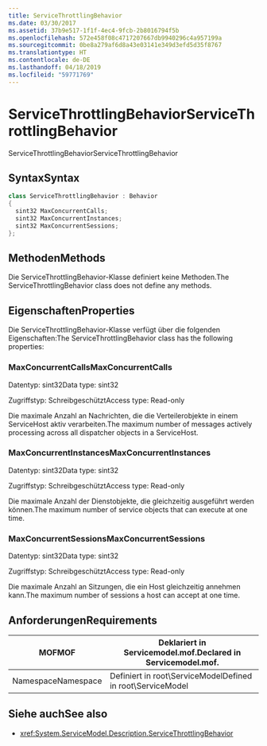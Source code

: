 ```yaml
---
title: ServiceThrottlingBehavior
ms.date: 03/30/2017
ms.assetid: 37b9e517-1f1f-4ec4-9fcb-2b8016794f5b
ms.openlocfilehash: 572e458f08c4717207667db9940296c4a957199a
ms.sourcegitcommit: 0be8a279af6d8a43e03141e349d3efd5d35f8767
ms.translationtype: HT
ms.contentlocale: de-DE
ms.lasthandoff: 04/18/2019
ms.locfileid: "59771769"
---
```

# <a name="servicethrottlingbehavior"></a><span data-ttu-id="1c335-102">ServiceThrottlingBehavior</span><span class="sxs-lookup"><span data-stu-id="1c335-102">ServiceThrottlingBehavior</span></span>
<span data-ttu-id="1c335-103">ServiceThrottlingBehavior</span><span class="sxs-lookup"><span data-stu-id="1c335-103">ServiceThrottlingBehavior</span></span>  
  
## <a name="syntax"></a><span data-ttu-id="1c335-104">Syntax</span><span class="sxs-lookup"><span data-stu-id="1c335-104">Syntax</span></span>  
  
```csharp  
class ServiceThrottlingBehavior : Behavior  
{  
  sint32 MaxConcurrentCalls;  
  sint32 MaxConcurrentInstances;  
  sint32 MaxConcurrentSessions;  
};  
```  
  
## <a name="methods"></a><span data-ttu-id="1c335-105">Methoden</span><span class="sxs-lookup"><span data-stu-id="1c335-105">Methods</span></span>  
 <span data-ttu-id="1c335-106">Die ServiceThrottlingBehavior-Klasse definiert keine Methoden.</span><span class="sxs-lookup"><span data-stu-id="1c335-106">The ServiceThrottlingBehavior class does not define any methods.</span></span>  
  
## <a name="properties"></a><span data-ttu-id="1c335-107">Eigenschaften</span><span class="sxs-lookup"><span data-stu-id="1c335-107">Properties</span></span>  
 <span data-ttu-id="1c335-108">Die ServiceThrottlingBehavior-Klasse verfügt über die folgenden Eigenschaften:</span><span class="sxs-lookup"><span data-stu-id="1c335-108">The ServiceThrottlingBehavior class has the following properties:</span></span>  
  
### <a name="maxconcurrentcalls"></a><span data-ttu-id="1c335-109">MaxConcurrentCalls</span><span class="sxs-lookup"><span data-stu-id="1c335-109">MaxConcurrentCalls</span></span>  
 <span data-ttu-id="1c335-110">Datentyp: sint32</span><span class="sxs-lookup"><span data-stu-id="1c335-110">Data type: sint32</span></span>  
  
 <span data-ttu-id="1c335-111">Zugriffstyp: Schreibgeschützt</span><span class="sxs-lookup"><span data-stu-id="1c335-111">Access type: Read-only</span></span>  
  
 <span data-ttu-id="1c335-112">Die maximale Anzahl an Nachrichten, die die Verteilerobjekte in einem ServiceHost aktiv verarbeiten.</span><span class="sxs-lookup"><span data-stu-id="1c335-112">The maximum number of messages actively processing across all dispatcher objects in a ServiceHost.</span></span>  
  
### <a name="maxconcurrentinstances"></a><span data-ttu-id="1c335-113">MaxConcurrentInstances</span><span class="sxs-lookup"><span data-stu-id="1c335-113">MaxConcurrentInstances</span></span>  
 <span data-ttu-id="1c335-114">Datentyp: sint32</span><span class="sxs-lookup"><span data-stu-id="1c335-114">Data type: sint32</span></span>  
  
 <span data-ttu-id="1c335-115">Zugriffstyp: Schreibgeschützt</span><span class="sxs-lookup"><span data-stu-id="1c335-115">Access type: Read-only</span></span>  
  
 <span data-ttu-id="1c335-116">Die maximale Anzahl der Dienstobjekte, die gleichzeitig ausgeführt werden können.</span><span class="sxs-lookup"><span data-stu-id="1c335-116">The maximum number of service objects that can execute at one time.</span></span>  
  
### <a name="maxconcurrentsessions"></a><span data-ttu-id="1c335-117">MaxConcurrentSessions</span><span class="sxs-lookup"><span data-stu-id="1c335-117">MaxConcurrentSessions</span></span>  
 <span data-ttu-id="1c335-118">Datentyp: sint32</span><span class="sxs-lookup"><span data-stu-id="1c335-118">Data type: sint32</span></span>  
  
 <span data-ttu-id="1c335-119">Zugriffstyp: Schreibgeschützt</span><span class="sxs-lookup"><span data-stu-id="1c335-119">Access type: Read-only</span></span>  
  
 <span data-ttu-id="1c335-120">Die maximale Anzahl an Sitzungen, die ein Host gleichzeitig annehmen kann.</span><span class="sxs-lookup"><span data-stu-id="1c335-120">The maximum number of sessions a host can accept at one time.</span></span>  
  
## <a name="requirements"></a><span data-ttu-id="1c335-121">Anforderungen</span><span class="sxs-lookup"><span data-stu-id="1c335-121">Requirements</span></span>  
  
|<span data-ttu-id="1c335-122">MOF</span><span class="sxs-lookup"><span data-stu-id="1c335-122">MOF</span></span>|<span data-ttu-id="1c335-123">Deklariert in Servicemodel.mof.</span><span class="sxs-lookup"><span data-stu-id="1c335-123">Declared in Servicemodel.mof.</span></span>|  
|---------|-----------------------------------|  
|<span data-ttu-id="1c335-124">Namespace</span><span class="sxs-lookup"><span data-stu-id="1c335-124">Namespace</span></span>|<span data-ttu-id="1c335-125">Definiert in root\ServiceModel</span><span class="sxs-lookup"><span data-stu-id="1c335-125">Defined in root\ServiceModel</span></span>|  
  
## <a name="see-also"></a><span data-ttu-id="1c335-126">Siehe auch</span><span class="sxs-lookup"><span data-stu-id="1c335-126">See also</span></span>

- <xref:System.ServiceModel.Description.ServiceThrottlingBehavior>
